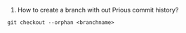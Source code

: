 1) How to create a branch with out Prious commit history?

```
git checkout --orphan <branchname>
```